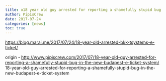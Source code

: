 ```yaml
---
title: o18 year old guy arrested for reporting a shamefully stupid bug in the new Budapest e-Ticket system
author: PipisCrew
date: 2017-07-24
categories: [news]
toc: true
---
```


https://blog.marai.me/2017/07/24/18-year-old-arrested-bkk-tsystems-e-ticket/

origin - http://www.pipiscrew.com/2017/07/18-year-old-guy-arrested-for-reporting-a-shamefully-stupid-bug-in-the-new-budapest-e-ticket-system/ 18-year-old-guy-arrested-for-reporting-a-shamefully-stupid-bug-in-the-new-budapest-e-ticket-system